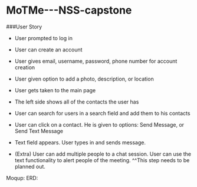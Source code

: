 # MoTMe---NSS-capstone
###User Story
* User prompted to log in
* User can create an account
* User gives email, username, password, phone number for account creation
* User given option to add a photo, description, or location
* User gets taken to the main page
* The left side shows all of the contacts the user has
* User can search for users in a search field and add them to his contacts
* User can click on a contact. He is given to options: Send Message, or Send Text Message
* Text field appears. User types in and sends message.

* (Extra) User can add multiple people to a chat session. User can use the text functionality to alert people of the meeting.
^^This step needs to be planned out.


Moqup: 
ERD: 
